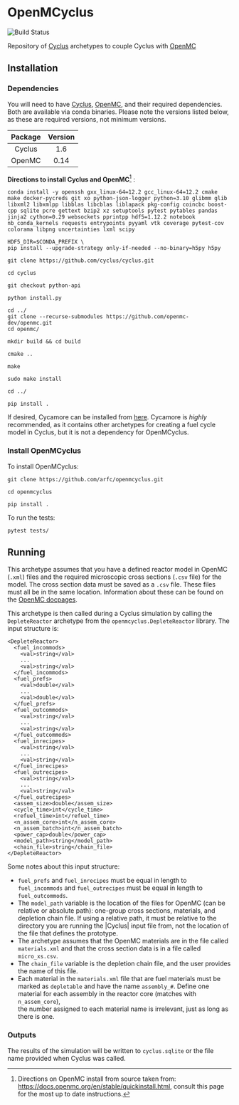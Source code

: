 # OpenMCyclus
![Build Status](https://github.com/arfc/openmcyclus/actions/workflows/test-openmcyclus.yml/badge.svg?branch=main)

Repository of [Cyclus](https://fuelcycle.org/) archetypes to couple Cyclus with [OpenMC](https://docs.openmc.org/en/develop/pythonapi/generated/openmc.run.html)

## Installation 


### Dependencies

You will need to have [Cyclus](www.fuelcycle.org), [OpenMC](https://docs.openmc.org), 
and their required dependencies. Both are available via conda binaries. Please note 
the versions listed below, as these are required versions, not minimum versions. 

| Package | Version |
| :-----: | :-----: |
| Cyclus  | 1.6     |
| OpenMC  | 0.14    |

**Directions to install Cyclus and OpenMC**[^1] :
```
conda install -y openssh gxx_linux-64=12.2 gcc_linux-64=12.2 cmake make docker-pycreds git xo python-json-logger python=3.10 glibmm glib libxml2 libxmlpp libblas libcblas liblapack pkg-config coincbc boost-cpp sqlite pcre gettext bzip2 xz setuptools pytest pytables pandas jinja2 cython=0.29 websockets pprintpp hdf5=1.12.2 notebook nb_conda_kernels requests entrypoints pyyaml vtk coverage pytest-cov colorama libpng uncertainties lxml scipy

HDF5_DIR=$CONDA_PREFIX \
pip install --upgrade-strategy only-if-needed --no-binary=h5py h5py

git clone https://github.com/cyclus/cyclus.git

cd cyclus

git checkout python-api

python install.py

cd ../
git clone --recurse-submodules https://github.com/openmc-dev/openmc.git
cd openmc/

mkdir build && cd build

cmake ..

make

sudo make install

cd ../

pip install .
```
If desired, Cycamore can be installed from [here](https://github.com/cyclus/cyclus). Cycamore is *highly* recommended, as it contains other archetypes for creating a 
fuel cycle model in Cyclus, but it is not a dependency for OpenMCyclus. 

### Install OpenMCyclus

To install OpenMCyclus:

```
git clone https://github.com/arfc/openmcyclus.git 

cd openmcyclus

pip install .
```

To run the tests:

```
pytest tests/
```

## Running
This archetype assumes that you have a defined reactor model in OpenMC (``.xml``) 
files and the required microscopic cross sections (``.csv`` file) for the model. 
The cross section data must be saved as a ``.csv`` file. These files must 
all be in the same location. Information about these can be found on the 
[OpenMC docpages](https://docs.openmc.org). 

This archetype is then called during a Cyclus simulation by calling 
the ``DepleteReactor`` archetype from the ``openmcyclus.DepleteReactor`` 
library. The input structure is:

    <DepleteReactor>
      <fuel_incommods>
        <val>string</val>
        ...
        <val>string</val>
      </fuel_incommods>
      <fuel_prefs>
        <val>double</val>
        ...
        <val>double</val>
      </fuel_prefs>
      <fuel_outcommods>
        <val>string</val>
        ...
        <val>string</val>
      </fuel_outcommods>
      <fuel_inrecipes>
        <val>string</val> 
        ...
        <val>string</val>
      </fuel_inrecipes>
      <fuel_outrecipes>
        <val>string</val> 
        ...
        <val>string</val>
      </fuel_outrecipes>
      <assem_size>double</assem_size>
      <cycle_time>int</cycle_time>
      <refuel_time>int</refuel_time>
      <n_assem_core>int</n_assem_core>
      <n_assem_batch>int</n_assem_batch>
      <power_cap>double</power_cap>
      <model_path>string</model_path>
      <chain_file>string</chain_file>
    </DepleteReactor>

Some notes about this input structure:

- `fuel_prefs` and `fuel_inrecipes` must be equal in length to 
  `fuel_incommods` and `fuel_outrecipes` must be equal in length to `fuel_outcommods`. 
- The `model_path` variable is the location of the files for OpenMC (can be 
relative or absolute path): one-group cross sections, materials, and depletion 
chain file. If using a relative path, it must be relative to the directory you are 
running the |Cyclus| input file from, not the location of the file that defines the 
prototype. 
- The archetype assumes that 
the OpenMC materials are in the file called `materials.xml` and that the cross 
section data is in a file called `micro_xs.csv`. 
- The `chain_file` variable 
is the depletion chain file, and the user provides the name of this file. 
- Each material in the `materials.xml` file that are fuel materials must 
be marked as `depletable` and have the name `assembly_#`. Define one material 
for each assembly in the reactor core (matches with `n_assem_core`),  
the number assigned to each material name is irrelevant, just as long as  
there is one. 

### Outputs
The results of the simulation will be written to `cyclus.sqlite`
or the file name provided when Cyclus was called. 

[^1]: Directions on OpenMC install from source taken from:
https://docs.openmc.org/en/stable/quickinstall.html, consult this
page for the most up to date instructions. 
